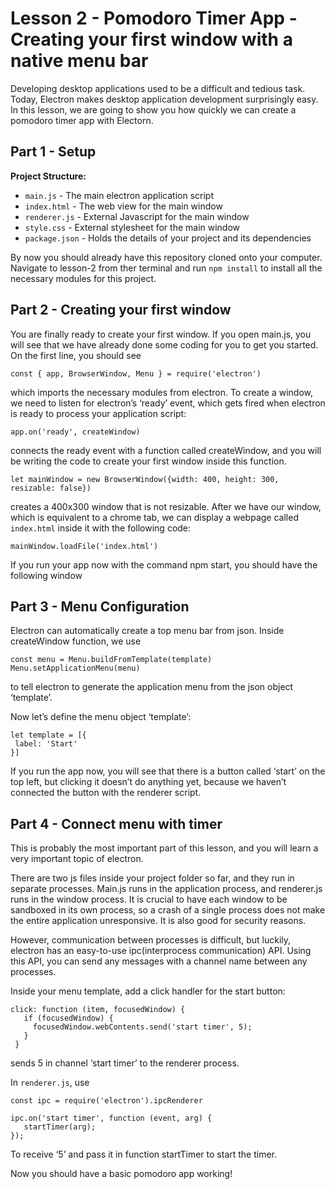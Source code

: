 # Lesson 2 - Pomodoro Timer App - Creating your first window with a native menu bar
Developing desktop applications used to be a difficult and tedious task. Today, Electron makes desktop application development surprisingly easy. In this lesson, we are going to show you how quickly we can create a pomodoro timer app with Electorn.

## Part 1 - Setup
**Project Structure:**
* `main.js` - The main electron application script
* `index.html` - The web view for the main window
* `renderer.js` - External Javascript for the main window
* `style.css` - External stylesheet for the main window
* `package.json` - Holds the details of your project and its dependencies

By now you should already have this repository cloned onto your computer. Navigate to lesson-2 from ther terminal and run `npm install` to install all the necessary modules for this project.

## Part 2 - Creating your first window
You are finally ready to create your first window. If you open main.js, you will see that we have already done some coding for you to get you started. On the first line, you should see
```
const { app, BrowserWindow, Menu } = require('electron')
```
which imports the necessary modules from electron. To create a window, we need to listen for electron’s ‘ready’ event, which gets fired when electron is ready to process your application script: 
```
app.on('ready', createWindow)
```
connects the ready event with a function called createWindow, and you will be writing the code to create your first window inside this function.
```
let mainWindow = new BrowserWindow({width: 400, height: 300, resizable: false})
```
creates a 400x300 window that is not resizable. After we have our window, which is equivalent to a chrome tab, we can display a webpage called `index.html` inside it with the following code:
```
mainWindow.loadFile('index.html')
```
If you run your app now with the command npm start, you should have the following window
## Part 3 - Menu Configuration
Electron can automatically create a top menu bar from json. Inside createWindow function, we use
```
const menu = Menu.buildFromTemplate(template)
Menu.setApplicationMenu(menu)
```
to tell electron to generate the application menu from the json object ‘template’.

Now let’s define the menu object ‘template’:
```
let template = [{
 label: 'Start'
}]
```
If you run the app now, you will see that there is a button called ‘start’ on the top left, but clicking it doesn’t do anything yet, because we haven’t connected the button with the renderer script.

## Part 4 - Connect menu with timer
This is probably the most important part of this lesson, and you will learn a very important topic of electron.

There are two js files inside your project folder so far, and they run in separate processes. Main.js runs in the application process, and renderer.js runs in the window process. It is crucial to have each window to be sandboxed in its own process, so a crash of a single process does not make the entire application unresponsive. It is also good for security reasons.

However, communication between processes is difficult, but luckily, electron has an easy-to-use ipc(interprocess communication) API. Using this API, you can send any messages with a channel name between any processes.

Inside your menu template, add a click handler for the start button:
```
click: function (item, focusedWindow) {
   if (focusedWindow) {
     focusedWindow.webContents.send('start timer', 5);
   }
 }
```
sends 5 in channel ‘start timer’ to the renderer process.

In `renderer.js`, use
```
const ipc = require('electron').ipcRenderer

ipc.on('start timer', function (event, arg) {
   startTimer(arg);
});
```
To receive ‘5’ and pass it in function startTimer to start the timer.

Now you should have a basic pomodoro app working!

